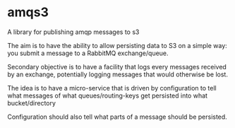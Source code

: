 # amqs3
A library for publishing amqp messages to s3

The aim is to have the ability to allow persisting data to S3 on a simple way: you submit a message to a 
RabbitMQ exchange/queue.

Secondary objective is to have a facility that logs every messages received by an exchange, potentially logging messages
that would otherwise be lost.


The idea is to have a micro-service that is driven by configuration to tell what messages of what queues/routing-keys 
get persisted into what bucket/directory

Configuration should also tell what parts of a message should be persisted.
